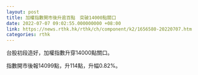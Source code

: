```yaml
---
layout: post
title: 加權指數開市後升逾百點　突破14000點關口
date: 2022-07-07 09:02:55.000000000 +08:00
link: https://news.rthk.hk/rthk/ch/component/k2/1656580-20220707.htm
categories: rthk
---
```


台股初段造好，加權指數升穿14000點關口。

指數開市後報14099點，升114點，升幅0.82%。
